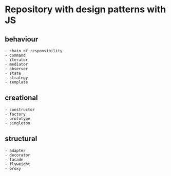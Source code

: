 # Repository with design patterns with JS
## behaviour
    - chain_of_responsibility
    - command
    - iterator
    - mediator
    - observer 
    - state
    - strategy
    - template
## creational
    - constructor
    - factory
    - prototype
    - singleton
## structural
    - adapter
    - decorator
    - facade
    - flyweight
    - proxy
